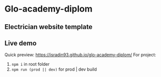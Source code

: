 # Glo-academy-diplom
## Electrician website template
## Live demo
Quick preview: <https://isradin93.github.io/glo-academy-diplom/>
 For project:
 1. `npm i` in root folder
 2. `npm run (prod || dev)` for prod | dev build
